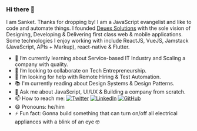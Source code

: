 ### Hi there 👋
I am Sanket. Thanks for dropping by! I am a JavaScript evangelist and like to code and automate things. I founded <a href="https://deuexsolutions.com/">Deuex Solutions</a> with the sole vision of Designing, Developing & Delivering first class web & mobile applications. Some technologies I enjoy working with include ReactJS, VueJS, Jamstack (JavaScript, APIs + Markup), react-native & Flutter.

- 🌱 I’m currently learning about Service-based IT Industry and Scaling a company with quality.
- 👯 I’m looking to collaborate on Tech Entrepreneurship.
- 🤔 I’m looking for help with Remote Hiring & Test Automation.
- 📚 I'm currently reading about Design Systems & Design Patterns.
- 💬 Ask me about JavaScript, UI/UX & Building a company from scratch.
- 📫 How to reach me: <a href="https://twitter.com/shahsank3t"><img src="https://img.shields.io/twitter/follow/shahsank3t?label=Twitter&style=social" alt="Twitter"></a>
	<a href="https://www.linkedin.com/in/shahsank3t"><img src="https://img.shields.io/badge/LinkedIn--_.svg?style=social&logo=linkedin" alt="LinkedIn"></a>
  <a href="https://github.com/shahsank3t"><img src="https://img.shields.io/github/followers/shahsank3t.svg?label=GitHub&style=social" alt="GitHub"></a>
- 😄 Pronouns: he/him
- ⚡ Fun fact: Gonna build something that can turn on/off all electrical appliances with a blink of an eye 🤓
